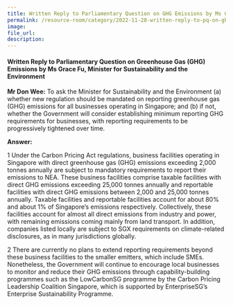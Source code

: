 ```yaml
---  
title: Written Reply to Parliamentary Question on GHG Emissions by Ms Grace Fu, Minister for Sustainability and the Environment
permalink: /resource-room/category/2022-11-28-written-reply-to-pq-on-ghg-emissions
image:  
file_url:  
description:  
---  
```

#### Written Reply to Parliamentary Question on Greenhouse Gas (GHG) Emissions by Ms Grace Fu, Minister for Sustainability and the Environment

**Mr Don Wee:** To ask the Minister for Sustainability and the Environment (a) whether new regulation should be mandated on reporting greenhouse gas (GHG) emissions for all businesses operating in Singapore; and (b) if not, whether the Government will consider establishing minimum reporting GHG requirements for businesses, with reporting requirements to be progressively tightened over time.

**Answer:**

1 Under the Carbon Pricing Act regulations, business facilities operating in Singapore with direct greenhouse gas (GHG) emissions exceeding 2,000 tonnes annually are subject to mandatory requirements to report their emissions to NEA. These business facilities comprise taxable facilities with direct GHG emissions exceeding 25,000 tonnes annually and reportable facilities with direct GHG emissions between 2,000 and 25,000 tonnes annually. Taxable facilities and reportable facilities account for about 80% and about 1% of Singapore’s emissions respectively. Collectively, these facilities account for almost all direct emissions from industry and power, with remaining emissions coming mainly from land transport. In addition, companies listed locally are subject to SGX requirements on climate-related disclosures, as in many jurisdictions globally.

2 There are currently no plans to extend reporting requirements beyond these business facilities to the smaller emitters, which include SMEs. Nonetheless, the Government will continue to encourage local businesses to monitor and reduce their GHG emissions through capability-building programmes such as the LowCarbonSG programme by the Carbon Pricing Leadership Coalition Singapore, which is supported by EnterpriseSG’s Enterprise Sustainability Programme.
